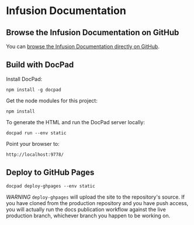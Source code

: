 Infusion Documentation
======================

## Browse the Infusion Documentation on GitHub


You can [browse the Infusion Documentation directly on GitHub](src/documents).

## Build with DocPad


Install DocPad:

```
npm install -g docpad
```

Get the node modules for this project:

```
npm install
```

To generate the HTML and run the DocPad server locally:

```
docpad run --env static
```

Point your browser to:

```
http://localhost:9778/
```

## Deploy to GitHub Pages

```
docpad deploy-ghpages --env static
```

*WARNING* `deploy-ghpages` will upload the site to the repository's source. If you have cloned
from the production repository and you have push access, you will actually run the docs publication
workflow against the live production branch, whichever branch you happen to be working on.
